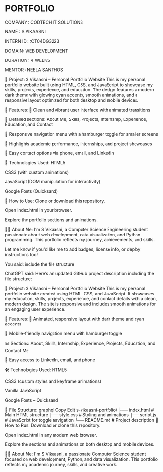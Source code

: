 # PORTFOLIO
COMPANY : CODTECH IT SOLUTIONS

NAME : S VIKAASNI

INTERN ID : :CT04DG3223

DOMAIN: WEB DEVELOPMENT

DURATION : 4 WEEKS

MENTOR : NEELA SANTHOS

📌 Project: S Vikaasni – Personal Portfolio Website
This is my personal portfolio website built using HTML, CSS, and JavaScript to showcase my skills, projects, experience, and education. The design features a modern dark theme with glowing cyan accents, smooth animations, and a responsive layout optimized for both desktop and mobile devices.

🚀 Features:
💫 Clean and vibrant user interface with animated transitions

🧠 Detailed sections: About Me, Skills, Projects, Internship, Experience, Education, and Contact

📱 Responsive navigation menu with a hamburger toggle for smaller screens

🎯 Highlights academic performance, internships, and project showcases

📧 Easy contact options via phone, email, and LinkedIn

💼 Technologies Used:
HTML5

CSS3 (with custom animations)

JavaScript (DOM manipulation for interactivity)

Google Fonts (Quicksand)

📁 How to Use:
Clone or download this repository.

Open index.html in your browser.

Explore the portfolio sections and animations.

🙋‍♀️ About Me:
I’m S Vikaasni, a Computer Science Engineering student passionate about web development, data visualization, and Python programming. This portfolio reflects my journey, achievements, and skills.

Let me know if you'd like me to add badges, license info, or deploy instructions too!








You said:
include the file structure


ChatGPT said:
Here’s an updated GitHub project description including the file structure:

📌 Project: S Vikaasni – Personal Portfolio Website
This is my personal portfolio website created using HTML, CSS, and JavaScript. It showcases my education, skills, projects, experience, and contact details with a clean, modern design. The site is responsive and includes smooth animations for an engaging user experience.

🚀 Features:
💫 Animated, responsive layout with dark theme and cyan accents

📱 Mobile-friendly navigation menu with hamburger toggle

📊 Sections: About, Skills, Internship, Experience, Projects, Education, and Contact Me

🔗 Easy access to LinkedIn, email, and phone

🛠 Technologies Used:
HTML5

CSS3 (custom styles and keyframe animations)

Vanilla JavaScript

Google Fonts – Quicksand

📁 File Structure:
graphql
Copy
Edit
s-vikaasni-portfolio/
├── index.html       # Main HTML structure
├── style.css        # Styling and animations
├── script.js        # JavaScript for toggle navigation
└── README.md        # Project description
📂 How to Run:
Download or clone this repository.

Open index.html in any modern web browser.

Explore the sections and animations on both desktop and mobile devices.

🙋‍♀️ About Me:
I'm S Vikaasni, a passionate Computer Science student focused on web development, Python, and data visualization. This portfolio reflects my academic journey, skills, and creative work.
